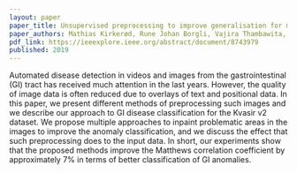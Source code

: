 ```yaml
---
layout: paper
paper_title: Unsupervised preprocessing to improve generalisation for medical image classification
paper_authors: Mathias Kirkerød, Rune Johan Borgli, Vajira Thambawita, Steven Hicks, Michael Alexander Riegler, Pål Halvorsen
pdf_link: https://ieeexplore.ieee.org/abstract/document/8743979
published: 2019
---
```


Automated disease detection in videos and images from the gastrointestinal (GI) tract has received much attention in the last years. However, the quality of image data is often reduced due to overlays of text and positional data. In this paper, we present different methods of preprocessing such images and we describe our approach to GI disease classification for the Kvasir v2 dataset. We propose multiple approaches to inpaint problematic areas in the images to improve the anomaly classification, and we discuss the effect that such preprocessing does to the input data. In short, our experiments show that the proposed methods improve the Matthews correlation coefficient by approximately 7% in terms of better classification of GI anomalies.